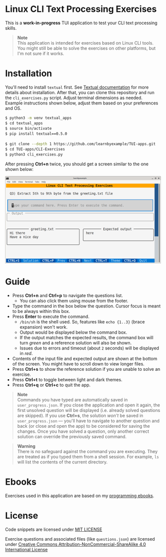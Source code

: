 # Linux CLI Text Processing Exercises

This is a **work-in-progress** TUI application to test your CLI text processing skills.

> **Note**  
> This application is intended for exercises based on Linux CLI tools. You might still be able to solve the exercises on other platforms, but I'm not sure if it works.

# Installation

You'll need to install `textual` first. See [Textual documentation](https://textual.textualize.io/getting_started/) for more details about installation. After that, you can clone this repository and run the `cli_exercises.py` script. Adjust terminal dimensions as needed. Example instructions shown below, adjust them based on your preferences and OS.

```bash
$ python3 -m venv textual_apps
$ cd textual_apps
$ source bin/activate
$ pip install textual==0.5.0

$ git clone --depth 1 https://github.com/learnbyexample/TUI-apps.git
$ cd TUI-apps/CLI-Exercises
$ python3 cli_exercises.py
```

After pressing **Ctrl+n** twice, you should get a screen similar to the one shown below:

<p align="center"><img src="./cli_exercises.png" alt="Sample CLI exercises screen" /></p>

# Guide

* Press **Ctrl+n** and **Ctrl+p** to navigate the questions list.
    * You can also click them using mouse from the footer.
* Type the command in the box below the question. Cursor focus is meant to be always within this box.
* Press **Enter** to execute the command.
    * `/bin/sh` is the shell used. So, features like `echo {1..3}` (brace expansion) won't work.
    * Output would be displayed below the command box.
    * If the output matches the expected results, the command box will turn *green* and a reference solution will also be shown.
    * Issues due to errors and timeout (about `2` seconds) will be displayed in *red*.
* Contents of the input file and expected output are shown at the bottom of the screen. You might have to scroll down to view longer files.
* Press **Ctrl+s** to show the reference solution if you are unable to solve an exercise.
* Press **Ctrl+t** to toggle between light and dark themes.
* Press **Ctrl+q** or **Ctrl+c** to quit the app.

> **Note**  
> Commands you have typed are automatically saved in `user_progress.json`. If you close the application and open it again, the first unsolved question will be displayed (i.e. already solved questions are skipped). If you use **Ctrl+s**, the solution *won't* be saved in `user_progress.json` — you'll have to navigate to another question and back (or close and open the app) to be considered for saving the changes. Once you have solved a question, only another correct solution can override the previously saved command.

> **Warning**  
> There is no safeguard against the command you are executing. They are treated as if you typed them from a shell session. For example, `ls` will list the contents of the current directory.

# Ebooks

Exercises used in this application are based on my [programming ebooks](https://learnbyexample.github.io/books/).

# License

Code snippets are licensed under [MIT LICENSE](../LICENSE)

Exercise questions and associated files (like `questions.json`) are licensed under [Creative Commons Attribution-NonCommercial-ShareAlike 4.0 International License](https://creativecommons.org/licenses/by-nc-sa/4.0/)

